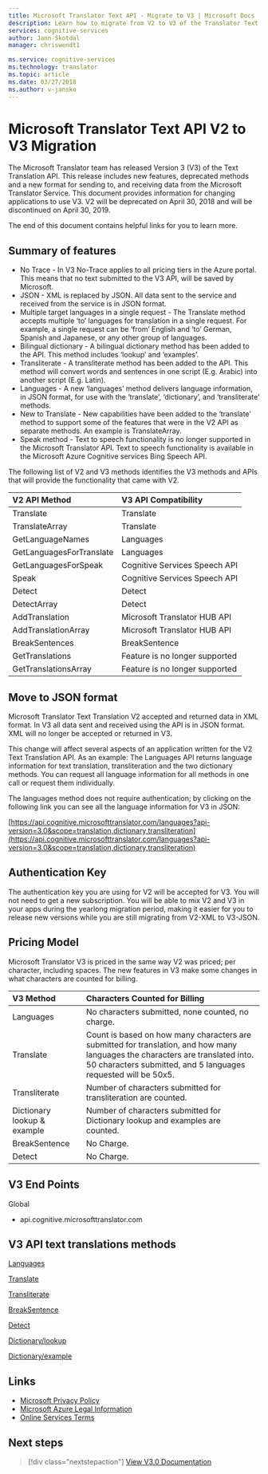 ```yaml
---
title: Microsoft Translator Text API - Migrate to V3 | Microsoft Docs
description: Learn how to migrate from V2 to V3 of the Translator Text API.
services: cognitive-services
author: Jann-Skotdal
manager: chriswendt1

ms.service: cognitive-services
ms.technology: translator
ms.topic: article
ms.date: 03/27/2018
ms.author: v-jansko
---
```


# Microsoft Translator Text API V2 to V3 Migration

The Microsoft Translator team has released Version 3 (V3) of the Text Translation API. This release includes new features, deprecated methods and a new format for sending to, and receiving data from the Microsoft Translator Service. This document provides information for changing applications to use V3. V2 will be deprecated on April 30, 2018 and will be discontinued on April 30, 2019.

The end of this document contains helpful links for you to learn more.

## Summary of features

* No Trace - In V3 No-Trace applies to all pricing tiers in the Azure portal. This means that no text submitted to the V3 API, will be saved by Microsoft.
* JSON - XML is replaced by JSON. All data sent to the service and received from the service is in JSON format.
* Multiple target languages in a single request - The Translate method accepts multiple ‘to’ languages for translation in a single request. For example, a single request can be ‘from’ English and ‘to’ German, Spanish and Japanese, or any other group of languages.
* Bilingual dictionary - A bilingual dictionary method has been added to the API. This method includes ‘lookup’ and ‘examples’.
* Transliterate - A transliterate method has been added to the API. This method will convert words and sentences in one script (E.g. Arabic) into another script (E.g. Latin).
* Languages - A new ‘languages’ method delivers language information, in JSON format, for use with the ‘translate’, ‘dictionary’, and ‘transliterate’ methods.
* New to Translate - New capabilities have been added to the ‘translate’ method to support some of the features that were in the V2 API as separate methods. An example is TranslateArray.
* Speak method - Text to speech functionality is no longer supported in the Microsoft Translator API. Text to speech functionality is available in the Microsoft Azure Cognitive services Bing Speech API.

The following list of V2 and V3 methods identifies the V3 methods and APIs that will provide the functionality that came with V2.

| V2 API Method   | V3 API Compatibility |
|:----------- |:-------------|
| Translate     | Translate          |
| TranslateArray      | Translate          |
| GetLanguageNames      | Languages          |
| GetLanguagesForTranslate     | Languages        |
| GetLanguagesForSpeak      | Cognitive Services Speech API         |
| Speak     | Cognitive Services Speech API          |
| Detect     | Detect         |
| DetectArray     | Detect         |
| AddTranslation     | Microsoft Translator HUB API         |
| AddTranslationArray    | Microsoft Translator HUB API          |
| BreakSentences      | BreakSentence         |
| GetTranslations      | Feature is no longer supported         |
| GetTranslationsArray      | Feature is no longer supported         |

## Move to JSON format

Microsoft Translator Text Translation V2 accepted and returned data in XML format. In V3 all data sent and received using the API is in JSON format. XML will no longer be accepted or returned in V3. 

This change will affect several aspects of an application written for the V2 Text Translation API. As an example: The Languages API returns language information for text translation, transliteration and the two dictionary methods. You can request all language information for all methods in one call or request them individually.

The languages method does not require authentication; by clicking on the following link you can see all the language information for V3 in JSON:

[https://api.cognitive.microsofttranslator.com/languages?api-version=3.0&scope=translation,dictionary,transliteration](https://api.cognitive.microsofttranslator.com/languages?api-version=3.0&scope=translation,dictionary,transliteration)

## Authentication Key

The authentication key you are using for V2 will be accepted for V3. You will not need to get a new subscription. You will be able to mix V2 and V3 in your apps during the yearlong migration period, making it easier for you to release new versions while you are still migrating from V2-XML to V3-JSON.

## Pricing Model

Microsoft Translator V3 is priced in the same way V2 was priced; per character, including spaces. The new features in V3 make some changes in what characters are counted for billing.

| V3 Method   | Characters Counted for Billing |
|:----------- |:-------------|
| Languages     | No characters submitted, none counted, no charge.          |
| Translate     | Count is based on how many characters are submitted for translation, and how many languages the characters are translated into. 50 characters submitted, and 5 languages requested will be 50x5.           |
| Transliterate     | Number of characters submitted for transliteration are counted.         |
| Dictionary lookup & example     | Number of characters submitted for Dictionary lookup and examples are counted.         |
| BreakSentence     | No Charge.       |
| Detect     | No Charge.      |

## V3 End Points

Global

* api.cognitive.microsofttranslator.com


## V3 API text translations methods

[Languages](reference/v3-0-languages.md)

[Translate](reference/v3-0-translate.md)

[Transliterate](reference/v3-0-transliterate.md)

[BreakSentence](reference/v3-0-break-sentence.md)

[Detect](reference/v3-0-detect.md)

[Dictionary/lookup](reference/v3-0-dictionary-lookup.md)

[Dictionary/example](reference/v3-0-dictionary-examples.md)

## Links

* [Microsoft Privacy Policy](https://privacy.microsoft.com/privacystatement)
* [Microsoft Azure Legal Information](https://azure.microsoft.com/support/legal)
* [Online Services Terms](http://www.microsoftvolumelicensing.com/DocumentSearch.aspx?Mode=3&DocumentTypeId=31)

## Next steps

> [!div class="nextstepaction"]
> [View V3.0 Documentation](reference/v3-0-reference.md)
